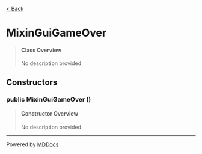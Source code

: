 [< Back](README.md)
# MixinGuiGameOver #
>#### Class Overview ####
>No description provided
## Constructors ##
### public MixinGuiGameOver () ###
>#### Constructor Overview ####
>No description provided
>

---
Powered by [MDDocs](https://github.com/VRCube/MDDocs)